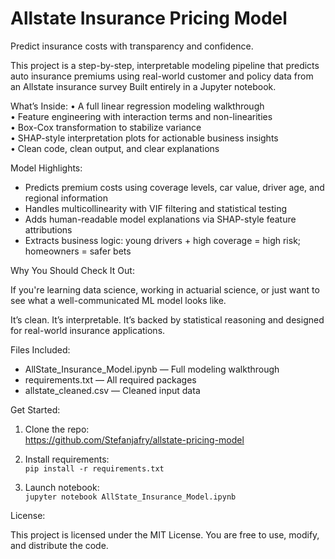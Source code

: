 Allstate Insurance Pricing Model
================================

Predict insurance costs with transparency and confidence.

This project is a step-by-step, interpretable modeling pipeline that predicts auto insurance premiums using real-world customer and policy data from an Allstate insurance survey Built entirely in a Jupyter notebook.

What’s Inside:
• A full linear regression modeling walkthrough  
• Feature engineering with interaction terms and non-linearities  
• Box-Cox transformation to stabilize variance  
• SHAP-style interpretation plots for actionable business insights  
• Clean code, clean output, and clear explanations  

Model Highlights:

- Predicts premium costs using coverage levels, car value, driver age, and regional information
- Handles multicollinearity with VIF filtering and statistical testing
- Adds human-readable model explanations via SHAP-style feature attributions
- Extracts business logic: young drivers + high coverage = high risk; homeowners = safer bets

Why You Should Check It Out:

If you're learning data science, working in actuarial science, or just want to see what a well-communicated ML model looks like.

It’s clean. It’s interpretable. It’s backed by statistical reasoning and designed for real-world insurance applications.

Files Included:

- AllState_Insurance_Model.ipynb — Full modeling walkthrough  
- requirements.txt — All required packages  
- allstate_cleaned.csv — Cleaned input data  

Get Started:
1. Clone the repo:  
   https://github.com/Stefanjafry/allstate-pricing-model

2. Install requirements:  
   `pip install -r requirements.txt`

3. Launch notebook:  
   `jupyter notebook AllState_Insurance_Model.ipynb`

License:

This project is licensed under the MIT License. You are free to use, modify, and distribute the code.
